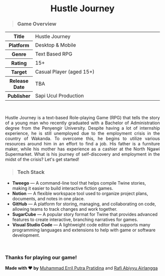 <h1 align="center">Hustle Journey</h1>

> ### Game Overview
<table align="center">
  <tr>
    <th>Title</th>
    <td style="width: 100%">Hustle Journey</td>
  </tr>
  <tr>
    <th>Platform</th>
    <td style="width: 100%">Desktop & Mobile</td>
  </tr>
  <tr>
    <th>Genre</th>
    <td style="width: 100%">Text Based RPG</td>
  </tr>
  <tr>
    <th>Rating</th>
    <td style="width: 100%">15+</td>
  </tr>
  <tr>
    <th>Target</th>
    <td style="width: 100%">Casual Player (aged 15+)</td>
  </tr>
  <tr>
    <th>Release Date</th>
    <td style="width: 100%">TBA</td>
  </tr>
  <tr>
    <th>Publisher</th>
    <td style="width: 100%">Sapi Ucul Production</td>
  </tr>
</table>

<br />

<p align="justify">
Hustle Journey is a text-based Role-playing Game (RPG) that tells the story of a young man who recently graduated with a Bachelor of Administration degree from the Penyengir University. Despite having a lot of internship experience, he is still unemployed due to the employment crisis in the country of Wakanda. To overcome this, he begins to utilize various resources around him in an effort to find a job. His father is a furniture maker, while his mother has experience as a cashier at the North Ngawi Supermarket. What is his journey of self-discovery and employment in the midst of the crisis? Let's get started!
</p>

> ### Tech Stack
- **Tweego** — A command-line tool that helps compile Twine stories, making it easier to build interactive fiction games.
- **Notion** — A flexible workspace tool used to organize project plans, documents, and notes in one place.
- **GitHub** — A platform for storing, managing, and collaborating on code, allowing teams to track changes and work together.
- **SugarCube** — A popular story format for Twine that provides advanced features to create interactive, branching narratives for games.
- **Visual Studio Code** — A lightweight code editor that supports many programming languages and extensions to help with game or software development.

<br />

### Thanks for playing our game!
**Made with ❤️ by** [Muhammad Erril Putra Pratidina](https://github.com/VozSoldat) and [Rafi Abiyyu Airlangga](https://github.com/a6iyyu)